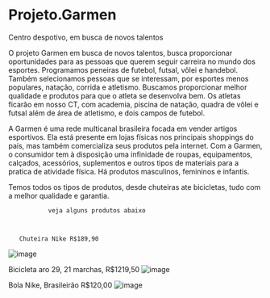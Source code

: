 # Projeto.Garmen
Centro despotivo, em busca de novos talentos 
  
   O projeto Garmen em busca de novos talentos, busca proporcionar oportunidades para as pessoas que querem seguir carreira no mundo dos esportes. Programamos peneiras de futebol, futsal, vôlei e handebol. Também selecionamos pessoas que se interessam, por esportes menos populares, natação, corrida e atletismo. Buscamos proporcionar melhor qualidade e produtos para que o atleta se desenvolva bem.
  Os atletas ficarão em nosso CT, com academia, piscina de natação, quadra de vôlei e futsal além de área de atletismo, e dois campos de futebol.
  

A Garmen é uma rede multicanal brasileira focada em vender artigos esportivos. Ela está presente em lojas físicas nos principais shoppings do país, mas também comercializa seus produtos pela internet.
Com a Garmen, o consumidor tem à disposição uma infinidade de roupas, equipamentos, calçados, acessórios, suplementos e outros tipos de materiais para a pratica de atividade física. Há produtos masculinos, femininos e infantis.


Temos todos os tipos de produtos, desde chuteiras ate bicicletas, tudo com a melhor qualidade e garantia.

               veja alguns produtos abaixo 
               
               
               
       Chuteira Nike R$189,90        
![image](https://user-images.githubusercontent.com/113630008/198357122-4ac15d52-39a5-489a-a836-f86bda0e5951.png)

Bicicleta aro 29, 21 marchas, R$1219,50
![image](https://user-images.githubusercontent.com/113630008/198357888-18ea1417-c73e-473d-91ea-2a176d0a286a.png)

Bola Nike, Brasileirão R$120,00
![image](https://user-images.githubusercontent.com/113630008/198358487-bf7809d9-1a16-46ba-b866-1254ee58268d.png)
